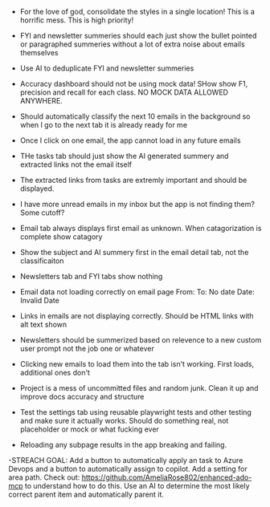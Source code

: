 - For the love of god, consolidate the styles in a single location! This is a horrific mess. This is high priority!


- FYI and newsletter summeries should each just show the bullet pointed or paragraphed summeries without a lot of extra noise about emails themselves

- Use AI to deduplicate FYI and newsletter summeries

- Accuracy dashboard should not be using mock data! SHow show F1, precision and recall for each class. NO MOCK DATA ALLOWED ANYWHERE.

- Should automatically classify the next 10 emails in the background so when I go to the next tab it is already ready for me

- Once I click on one email, the app cannot load in any future emails

- THe tasks tab should just show the AI generated summery and extracted links not the email itself 

- The extracted links from tasks are extremly important and should be displayed.

- I have more unread emails in my inbox but the app is not finding them? Some cutoff?

- Email tab always displays first email as unknown. When catagorization is complete show catagory

- Show the subject and AI summery first in the email detail tab, not the classificaiton 

- Newsletters tab and FYI tabs show nothing

- Email data not loading correctly on email page
    From:
    To:
    No date
    Date: Invalid Date

- Links in emails are not displaying correctly. Should be HTML links with alt text shown

- Newsletters should be summerized based on relevence to a new custom user prompt not the job one or whatever

- Clicking new emails to load them into the tab isn't working. First loads, additional ones don't

- Project is a mess of uncommitted files and random junk. Clean it up and improve docs accuracy and structure

- Test the settings tab using reusable playwright tests and other testing and make sure it actually works. Should do something real, not placeholder or mock or what fucking ever

- Reloading any subpage results in the app breaking and failing. 

-STREACH GOAL: Add a button to automatically apply an task to Azure Devops and a button to automatically assign to copilot. Add a setting for area path. Check out: https://github.com/AmeliaRose802/enhanced-ado-mcp to understand how to do this. Use an AI to determine the most likely correct parent item and automatically parent it.


